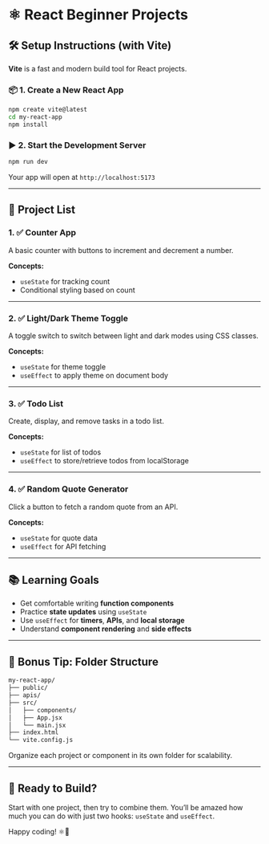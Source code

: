 # ⚛️ React Beginner Projects

## 🛠️ Setup Instructions (with Vite)

**Vite** is a fast and modern build tool for React projects.

### 📦 1. Create a New React App

```bash
npm create vite@latest
cd my-react-app
npm install
```

### ▶️ 2. Start the Development Server

```bash
npm run dev
```

Your app will open at `http://localhost:5173`

---

## 🔗 Project List

### 1. ✅ Counter App

A basic counter with buttons to increment and decrement a number.

**Concepts:**

- `useState` for tracking count
- Conditional styling based on count

---

### 2. ✅ Light/Dark Theme Toggle

A toggle switch to switch between light and dark modes using CSS classes.

**Concepts:**

- `useState` for theme toggle
- `useEffect` to apply theme on document body

---

### 3. ✅ Todo List

Create, display, and remove tasks in a todo list.

**Concepts:**

- `useState` for list of todos
- `useEffect` to store/retrieve todos from localStorage

---

### 4. ✅ Random Quote Generator

Click a button to fetch a random quote from an API.

**Concepts:**

- `useState` for quote data
- `useEffect` for API fetching

---

## 📚 Learning Goals

- Get comfortable writing **function components**
- Practice **state updates** using `useState`
- Use `useEffect` for **timers**, **APIs**, and **local storage**
- Understand **component rendering** and **side effects**

---

## 🧱 Bonus Tip: Folder Structure

```bash
my-react-app/
├── public/
├── apis/
├── src/
│   ├── components/
│   ├── App.jsx
│   └── main.jsx
├── index.html
└── vite.config.js
```

Organize each project or component in its own folder for scalability.

---

## 🎯 Ready to Build?

Start with one project, then try to combine them. You’ll be amazed how much you can do with just two hooks: `useState` and `useEffect`.

Happy coding! ⚛️🚀

